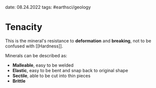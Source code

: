 date: 08.24.2022
tags: #earthsci/geology 
# Tenacity
This is the mineral's resistance to **deformation** and **breaking**, not to be confused with [[Hardness]].

Minerals can be described as:
- **Malleable**, easy to be welded
- **Elastic**, easy to be bent and snap back to original shape
- **Sectile**, able to be cut into thin pieces
- **Brittle**